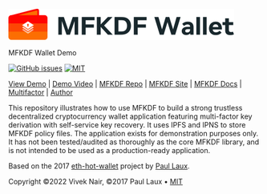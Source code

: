 [![MFKDF](./logo-sm.png "MFKDF WALLET")](https://wallet.mfkdf.com/ "MFKDF WALLET")

MFKDF Wallet Demo

[![GitHub issues](https://img.shields.io/github/issues/multifactor/mfkdf-wallet-demo)](https://github.com/multifactor/mfkdf-wallet-demo/issues)
[![MIT](https://img.shields.io/badge/license-MIT-brightgreen.svg)](https://github.com/multifactor/mfkdf-wallet-demo/blob/master/LICENSE)

[View Demo](https://wallet.mfkdf.com) |
[Demo Video](https://www.youtube.com/watch?v=cB44BMGnFIs) |
[MFKDF Repo](https://github.com/multifactor/mfkdf) |
[MFKDF Site](https://mfkdf.com/) |
[MFKDF Docs](https://mfkdf.com/docs/) |
[Multifactor](https://github.com/multifactor) |
[Author](https://github.com/VCNinc)

This repository illustrates how to use MFKDF to build a strong trustless decentralized cryptocurrency wallet application featuring multi-factor key derivation with self-service key recovery. It uses IPFS and IPNS to store MFKDF policy files. The application exists for demonstration purposes only. It has not been tested/audited as thoroughly as the core MFKDF library, and is not intended to be used as a production-ready application.

Based on the 2017 [eth-hot-wallet](https://github.com/PaulLaux/eth-hot-wallet) project by [Paul Laux](https://github.com/PaulLaux).

Copyright ©2022 Vivek Nair, ©2017 Paul Laux • [MIT](https://github.com/multifactor/mfkdf-wallet-demo/blob/master/LICENSE)
